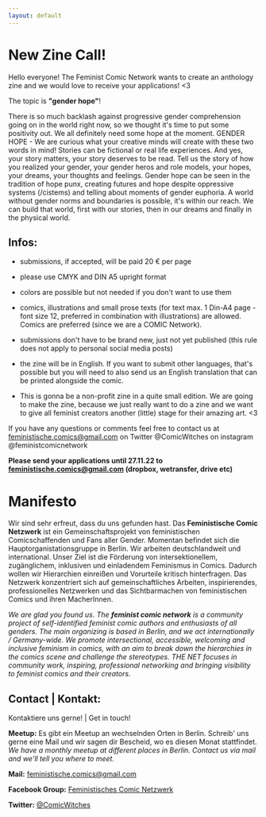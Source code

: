 ```yaml
---
layout: default
---
```


# New Zine Call!
Hello everyone! The Feminist Comic Network wants to create an anthology zine and we would love to receive your applications! <3

The topic is **"gender hope"**! 

There is so much backlash against progressive gender comprehension going on in the world right now, so we thought it's time to put some positivity out. We all definitely need some hope at the moment. GENDER HOPE - We are curious what your creative minds will create with these two words in mind!
Stories can be fictional or real life experiences. And yes, your story matters, your story deserves to be read. Tell us the story of how you realized your gender, your gender heros and role models, your hopes, your dreams, your thoughts and feelings. 
Gender hope can be seen in the tradition of hope punx, creating futures and hope despite oppressive systems (/cistems) and telling about moments of gender euphoria. A world without gender norms and boundaries is possible, it's within our reach. We can build that world, first with our stories, then in our dreams and finally in the physical world. 
## Infos:

- submissions, if accepted, will be paid 20 € per page

- please use CMYK and DIN A5 upright format

- colors are possible but not needed if you don't want to use them

- comics, illustrations and small prose texts (for text max. 1 Din-A4 page - font size 12, preferred in combination with illustrations) are allowed. Comics are preferred (since we are a COMIC Network).

- submissions don't have to be brand new, just not yet published (this rule does not apply to personal social media posts)

- the zine will be in English. If you want to submit other languages, that's possible but you will need to also send us an English translation that can be printed alongside the comic.
- This is gonna be a non-profit zine in a quite small edition. We are going to make the zine, because we just really want to do a zine and we want to give all feminist creators another (little) stage for their amazing art. <3

If you have any questions or comments feel free to contact us at
feministische.comics@gmail.com
on Twitter @ComicWitches 
on instagram @feministcomicnetwork

**Please send your applications until 27.11.22 to feministische.comics@gmail.com (dropbox, wetransfer, drive etc)**

# Manifesto
Wir sind sehr erfreut, dass du uns gefunden hast. Das **Feministische Comic Netzwerk** ist ein Gemeinschaftsprojekt von feministischen Comicschaffenden und Fans aller Gender. Momentan befindet sich die Hauptorganistationsgruppe in Berlin. Wir arbeiten deutschlandweit und international. Unser Ziel ist die Förderung von intersektionellem, zugänglichem, inklusiven und einladendem Feminismus in Comics. Dadurch wollen wir Hierarchien einreißen und Vorurteile kritisch hinterfragen. Das Netzwerk konzentriert sich auf gemeinschaftliches Arbeiten, inspirierendes, professionelles Netzwerken und das Sichtbarmachen von feministischen Comics und ihren MacherInnen.

*We are glad you found us. The **feminist comic network** is a community project of self-identified feminist comic authors and enthusiasts of all genders. The main organizing is based in Berlin, and we act internationally / Germany-wide. We promote intersectional, accessible, welcoming and inclusive feminism in comics, with an aim to break down the hierarchies in the comics scene and challenge the stereotypes. THE NET focuses in community work, inspiring, professional networking and bringing visibility to feminist comics and their creators.*

## Contact | Kontakt:
Kontaktiere uns gerne! | Get in touch!

**Meetup:** Es gibt ein Meetup an wechselnden Orten in Berlin. Schreib' uns gerne eine Mail und wir sagen dir Bescheid, wo es diesen Monat stattfindet.  
*We have a monthly meetup at different places in Berlin. Contact us via mail and we'll tell you where to meet.*

**Mail:** <feministische.comics@gmail.com>

**Facebook Group:** [Feministisches Comic Netzwerk](https://www.facebook.com/groups/1712474105664302)

**Twitter:** [@ComicWitches](https://twitter.com/comicwitches)
